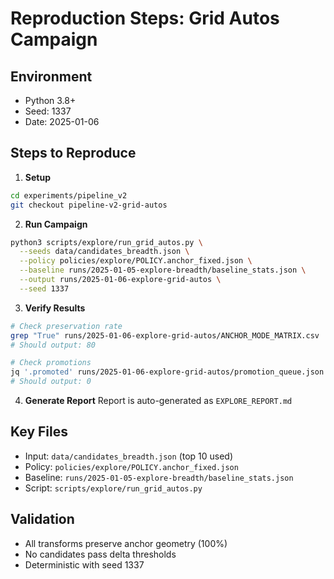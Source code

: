 # Reproduction Steps: Grid Autos Campaign

## Environment
- Python 3.8+
- Seed: 1337
- Date: 2025-01-06

## Steps to Reproduce

1. **Setup**
```bash
cd experiments/pipeline_v2
git checkout pipeline-v2-grid-autos
```

2. **Run Campaign**
```bash
python3 scripts/explore/run_grid_autos.py \
  --seeds data/candidates_breadth.json \
  --policy policies/explore/POLICY.anchor_fixed.json \
  --baseline runs/2025-01-05-explore-breadth/baseline_stats.json \
  --output runs/2025-01-06-explore-grid-autos \
  --seed 1337
```

3. **Verify Results**
```bash
# Check preservation rate
grep "True" runs/2025-01-06-explore-grid-autos/ANCHOR_MODE_MATRIX.csv | wc -l
# Should output: 80

# Check promotions
jq '.promoted' runs/2025-01-06-explore-grid-autos/promotion_queue.json
# Should output: 0
```

4. **Generate Report**
Report is auto-generated as `EXPLORE_REPORT.md`

## Key Files
- Input: `data/candidates_breadth.json` (top 10 used)
- Policy: `policies/explore/POLICY.anchor_fixed.json`
- Baseline: `runs/2025-01-05-explore-breadth/baseline_stats.json`
- Script: `scripts/explore/run_grid_autos.py`

## Validation
- All transforms preserve anchor geometry (100%)
- No candidates pass delta thresholds
- Deterministic with seed 1337